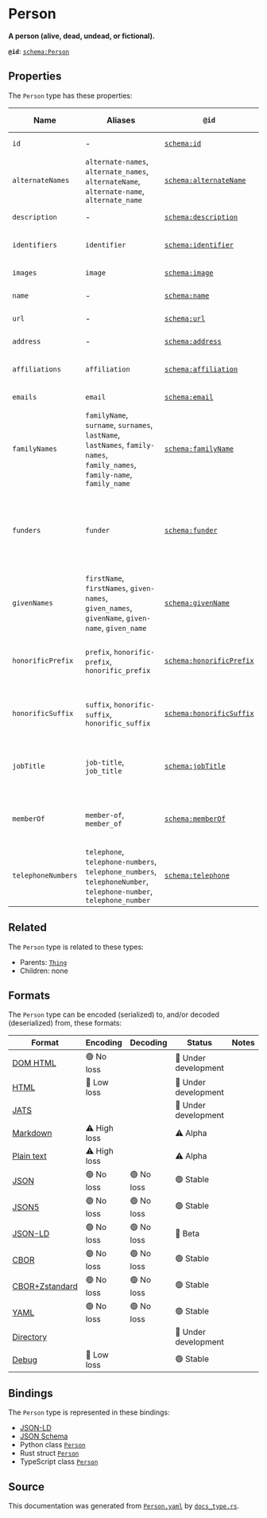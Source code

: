 # Person

**A person (alive, dead, undead, or fictional).**

**`@id`**: [`schema:Person`](https://schema.org/Person)

## Properties

The `Person` type has these properties:

| Name               | Aliases                                                                                                                    | `@id`                                                          | Type                                                                                                                                                                                                                  | Description                                                                                              | Inherited from                                                                                   |
| ------------------ | -------------------------------------------------------------------------------------------------------------------------- | -------------------------------------------------------------- | --------------------------------------------------------------------------------------------------------------------------------------------------------------------------------------------------------------------- | -------------------------------------------------------------------------------------------------------- | ------------------------------------------------------------------------------------------------ |
| `id`               | -                                                                                                                          | [`schema:id`](https://schema.org/id)                           | [`String`](https://github.com/stencila/stencila/blob/main/docs/reference/schema/data/string.md)                                                                                                                       | The identifier for this item.                                                                            | [`Entity`](https://github.com/stencila/stencila/blob/main/docs/reference/schema/other/entity.md) |
| `alternateNames`   | `alternate-names`, `alternate_names`, `alternateName`, `alternate-name`, `alternate_name`                                  | [`schema:alternateName`](https://schema.org/alternateName)     | [`String`](https://github.com/stencila/stencila/blob/main/docs/reference/schema/data/string.md)*                                                                                                                      | Alternate names (aliases) for the item.                                                                  | [`Thing`](https://github.com/stencila/stencila/blob/main/docs/reference/schema/other/thing.md)   |
| `description`      | -                                                                                                                          | [`schema:description`](https://schema.org/description)         | [`Text`](https://github.com/stencila/stencila/blob/main/docs/reference/schema/prose/text.md)                                                                                                                          | A description of the item.                                                                               | [`Thing`](https://github.com/stencila/stencila/blob/main/docs/reference/schema/other/thing.md)   |
| `identifiers`      | `identifier`                                                                                                               | [`schema:identifier`](https://schema.org/identifier)           | ([`PropertyValue`](https://github.com/stencila/stencila/blob/main/docs/reference/schema/other/property-value.md) \| [`String`](https://github.com/stencila/stencila/blob/main/docs/reference/schema/data/string.md))* | Any kind of identifier for any kind of Thing.                                                            | [`Thing`](https://github.com/stencila/stencila/blob/main/docs/reference/schema/other/thing.md)   |
| `images`           | `image`                                                                                                                    | [`schema:image`](https://schema.org/image)                     | [`ImageObject`](https://github.com/stencila/stencila/blob/main/docs/reference/schema/works/image-object.md)*                                                                                                          | Images of the item.                                                                                      | [`Thing`](https://github.com/stencila/stencila/blob/main/docs/reference/schema/other/thing.md)   |
| `name`             | -                                                                                                                          | [`schema:name`](https://schema.org/name)                       | [`String`](https://github.com/stencila/stencila/blob/main/docs/reference/schema/data/string.md)                                                                                                                       | The name of the item.                                                                                    | [`Thing`](https://github.com/stencila/stencila/blob/main/docs/reference/schema/other/thing.md)   |
| `url`              | -                                                                                                                          | [`schema:url`](https://schema.org/url)                         | [`String`](https://github.com/stencila/stencila/blob/main/docs/reference/schema/data/string.md)                                                                                                                       | The URL of the item.                                                                                     | [`Thing`](https://github.com/stencila/stencila/blob/main/docs/reference/schema/other/thing.md)   |
| `address`          | -                                                                                                                          | [`schema:address`](https://schema.org/address)                 | [`PostalAddress`](https://github.com/stencila/stencila/blob/main/docs/reference/schema/other/postal-address.md) \| [`String`](https://github.com/stencila/stencila/blob/main/docs/reference/schema/data/string.md)    | Postal address for the person.                                                                           | -                                                                                                |
| `affiliations`     | `affiliation`                                                                                                              | [`schema:affiliation`](https://schema.org/affiliation)         | [`Organization`](https://github.com/stencila/stencila/blob/main/docs/reference/schema/other/organization.md)*                                                                                                         | Organizations that the person is affiliated with.                                                        | -                                                                                                |
| `emails`           | `email`                                                                                                                    | [`schema:email`](https://schema.org/email)                     | [`String`](https://github.com/stencila/stencila/blob/main/docs/reference/schema/data/string.md)*                                                                                                                      | Email addresses for the person.                                                                          | -                                                                                                |
| `familyNames`      | `familyName`, `surname`, `surnames`, `lastName`, `lastNames`, `family-names`, `family_names`, `family-name`, `family_name` | [`schema:familyName`](https://schema.org/familyName)           | [`String`](https://github.com/stencila/stencila/blob/main/docs/reference/schema/data/string.md)*                                                                                                                      | Family name. In the U.S., the last name of a person.                                                     | -                                                                                                |
| `funders`          | `funder`                                                                                                                   | [`schema:funder`](https://schema.org/funder)                   | ([`Person`](https://github.com/stencila/stencila/blob/main/docs/reference/schema/other/person.md) \| [`Organization`](https://github.com/stencila/stencila/blob/main/docs/reference/schema/other/organization.md))*   | A person or organization that supports (sponsors) something through some kind of financial contribution. | -                                                                                                |
| `givenNames`       | `firstName`, `firstNames`, `given-names`, `given_names`, `givenName`, `given-name`, `given_name`                           | [`schema:givenName`](https://schema.org/givenName)             | [`String`](https://github.com/stencila/stencila/blob/main/docs/reference/schema/data/string.md)*                                                                                                                      | Given name. In the U.S., the first name of a person.                                                     | -                                                                                                |
| `honorificPrefix`  | `prefix`, `honorific-prefix`, `honorific_prefix`                                                                           | [`schema:honorificPrefix`](https://schema.org/honorificPrefix) | [`String`](https://github.com/stencila/stencila/blob/main/docs/reference/schema/data/string.md)                                                                                                                       | An honorific prefix preceding a person's name such as Dr/Mrs/Mr.                                         | -                                                                                                |
| `honorificSuffix`  | `suffix`, `honorific-suffix`, `honorific_suffix`                                                                           | [`schema:honorificSuffix`](https://schema.org/honorificSuffix) | [`String`](https://github.com/stencila/stencila/blob/main/docs/reference/schema/data/string.md)                                                                                                                       | An honorific suffix after a person's name such as MD/PhD/MSCSW.                                          | -                                                                                                |
| `jobTitle`         | `job-title`, `job_title`                                                                                                   | [`schema:jobTitle`](https://schema.org/jobTitle)               | [`String`](https://github.com/stencila/stencila/blob/main/docs/reference/schema/data/string.md)                                                                                                                       | The job title of the person (for example, Financial Manager).                                            | -                                                                                                |
| `memberOf`         | `member-of`, `member_of`                                                                                                   | [`schema:memberOf`](https://schema.org/memberOf)               | [`Organization`](https://github.com/stencila/stencila/blob/main/docs/reference/schema/other/organization.md)*                                                                                                         | An organization (or program membership) to which this person belongs.                                    | -                                                                                                |
| `telephoneNumbers` | `telephone`, `telephone-numbers`, `telephone_numbers`, `telephoneNumber`, `telephone-number`, `telephone_number`           | [`schema:telephone`](https://schema.org/telephone)             | [`String`](https://github.com/stencila/stencila/blob/main/docs/reference/schema/data/string.md)*                                                                                                                      | Telephone numbers for the person.                                                                        | -                                                                                                |

## Related

The `Person` type is related to these types:

- Parents: [`Thing`](https://github.com/stencila/stencila/blob/main/docs/reference/schema/other/thing.md)
- Children: none

## Formats

The `Person` type can be encoded (serialized) to, and/or decoded (deserialized) from, these formats:

| Format                                                                                             | Encoding     | Decoding  | Status              | Notes |
| -------------------------------------------------------------------------------------------------- | ------------ | --------- | ------------------- | ----- |
| [DOM HTML](https://github.com/stencila/stencila/blob/main/docs/reference/formats/dom.md)           | 🟢 No loss    |           | 🚧 Under development |       |
| [HTML](https://github.com/stencila/stencila/blob/main/docs/reference/formats/html.md)              | 🔷 Low loss   |           | 🚧 Under development |       |
| [JATS](https://github.com/stencila/stencila/blob/main/docs/reference/formats/jats.md)              |              |           | 🚧 Under development |       |
| [Markdown](https://github.com/stencila/stencila/blob/main/docs/reference/formats/markdown.md)      | ⚠️ High loss |           | ⚠️ Alpha            |       |
| [Plain text](https://github.com/stencila/stencila/blob/main/docs/reference/formats/text.md)        | ⚠️ High loss |           | ⚠️ Alpha            |       |
| [JSON](https://github.com/stencila/stencila/blob/main/docs/reference/formats/json.md)              | 🟢 No loss    | 🟢 No loss | 🟢 Stable            |       |
| [JSON5](https://github.com/stencila/stencila/blob/main/docs/reference/formats/json5.md)            | 🟢 No loss    | 🟢 No loss | 🟢 Stable            |       |
| [JSON-LD](https://github.com/stencila/stencila/blob/main/docs/reference/formats/jsonld.md)         | 🟢 No loss    | 🟢 No loss | 🔶 Beta              |       |
| [CBOR](https://github.com/stencila/stencila/blob/main/docs/reference/formats/cbor.md)              | 🟢 No loss    | 🟢 No loss | 🟢 Stable            |       |
| [CBOR+Zstandard](https://github.com/stencila/stencila/blob/main/docs/reference/formats/cborzst.md) | 🟢 No loss    | 🟢 No loss | 🟢 Stable            |       |
| [YAML](https://github.com/stencila/stencila/blob/main/docs/reference/formats/yaml.md)              | 🟢 No loss    | 🟢 No loss | 🟢 Stable            |       |
| [Directory](https://github.com/stencila/stencila/blob/main/docs/reference/formats/directory.md)    |              |           | 🚧 Under development |       |
| [Debug](https://github.com/stencila/stencila/blob/main/docs/reference/formats/debug.md)            | 🔷 Low loss   |           | 🟢 Stable            |       |

## Bindings

The `Person` type is represented in these bindings:

- [JSON-LD](https://stencila.org/Person.jsonld)
- [JSON Schema](https://stencila.org/Person.schema.json)
- Python class [`Person`](https://github.com/stencila/stencila/blob/main/python/python/stencila/types/person.py)
- Rust struct [`Person`](https://github.com/stencila/stencila/blob/main/rust/schema/src/types/person.rs)
- TypeScript class [`Person`](https://github.com/stencila/stencila/blob/main/ts/src/types/Person.ts)

## Source

This documentation was generated from [`Person.yaml`](https://github.com/stencila/stencila/blob/main/schema/Person.yaml) by [`docs_type.rs`](https://github.com/stencila/stencila/blob/main/rust/schema-gen/src/docs_type.rs).
